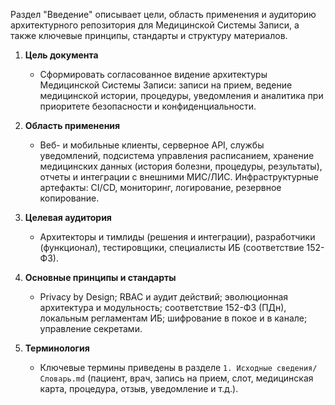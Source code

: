 Раздел "Введение" описывает цели, область применения и аудиторию архитектурного репозитория для Медицинской Системы Записи, а также ключевые принципы, стандарты и структуру материалов.

1. **Цель документа**
    - Сформировать согласованное видение архитектуры Медицинской Системы Записи: записи на прием, ведение медицинской истории, процедуры, уведомления и аналитика при приоритете безопасности и конфиденциальности.

2. **Область применения**
    - Веб- и мобильные клиенты, серверное API, службы уведомлений, подсистема управления расписанием, хранение медицинских данных (история болезни, процедуры, результаты), отчеты и интеграции с внешними МИС/ЛИС. Инфраструктурные артефакты: CI/CD, мониторинг, логирование, резервное копирование.

3. **Целевая аудитория**
    - Архитекторы и тимлиды (решения и интеграции), разработчики (функционал), тестировщики, специалисты ИБ (соответствие 152-ФЗ).

4. **Основные принципы и стандарты**
    - Privacy by Design; RBAC и аудит действий; эволюционная архитектура и модульность; соответствие 152-ФЗ (ПДн), локальным регламентам ИБ; шифрование в покое и в канале; управление секретами.

5. **Терминология**
    - Ключевые термины приведены в разделе `1. Исходные сведения/Словарь.md` (пациент, врач, запись на прием, слот, медицинская карта, процедура, отзыв, уведомление и т.д.).
